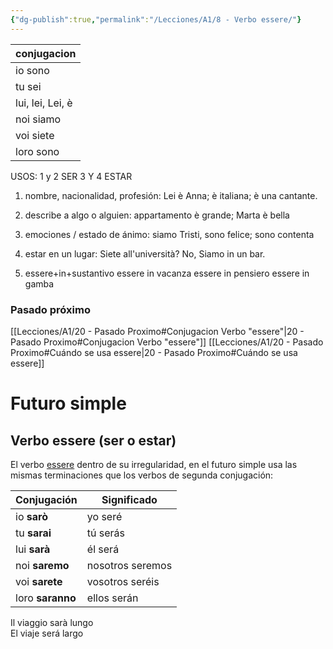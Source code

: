 ```yaml
---
{"dg-publish":true,"permalink":"/Lecciones/A1/8 - Verbo essere/"}
---
```




| conjugacion |
| ---- |
| io sono |
| tu sei |
| lui, lei, Lei,  è |
| noi siamo |
| voi siete |
| loro sono |

USOS: 1 y 2 SER      3 Y 4 ESTAR

1) nombre, nacionalidad, profesión:
Lei è Anna; è italiana; è una cantante.

2) describe a algo o alguien:
appartamento è grande;
Marta è bella

3) emociones / estado de ánimo:
siamo Tristi, sono felice; sono contenta
4) estar en un lugar: Siete all'università?
No, Siamo in un bar.
5) essere+in+sustantivo
essere in vacanza
essere in pensiero
essere in gamba


### Pasado próximo
[[Lecciones/A1/20 - Pasado Proximo#Conjugacion Verbo "essere"\|20 - Pasado Proximo#Conjugacion Verbo "essere"]]
[[Lecciones/A1/20 - Pasado Proximo#Cuándo se usa essere\|20 - Pasado Proximo#Cuándo se usa essere]]

# Futuro simple


<div class="transclusion internal-embed is-loaded"><div class="markdown-embed">



## Verbo essere (ser o estar)

El verbo [essere](https://www.italianosencillo.com/essere) dentro de su irregularidad, en el futuro simple usa las mismas terminaciones que los verbos de segunda conjugación:

|Conjugación|Significado|
|---|---|
|io **sarò**|yo seré|
|tu **sarai**|tú serás|
|lui **sarà**|él será|
|noi **saremo**|nosotros seremos|
|voi **sarete**|vosotros seréis|
|loro **saranno**|ellos serán|

Il viaggio sarà lungo  
El viaje será largo


</div></div>


